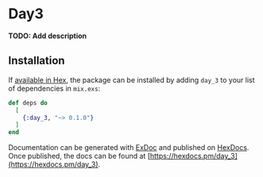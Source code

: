 # Day3

**TODO: Add description**

## Installation

If [available in Hex](https://hex.pm/docs/publish), the package can be installed
by adding `day_3` to your list of dependencies in `mix.exs`:

```elixir
def deps do
  [
    {:day_3, "~> 0.1.0"}
  ]
end
```

Documentation can be generated with [ExDoc](https://github.com/elixir-lang/ex_doc)
and published on [HexDocs](https://hexdocs.pm). Once published, the docs can
be found at [https://hexdocs.pm/day_3](https://hexdocs.pm/day_3).


